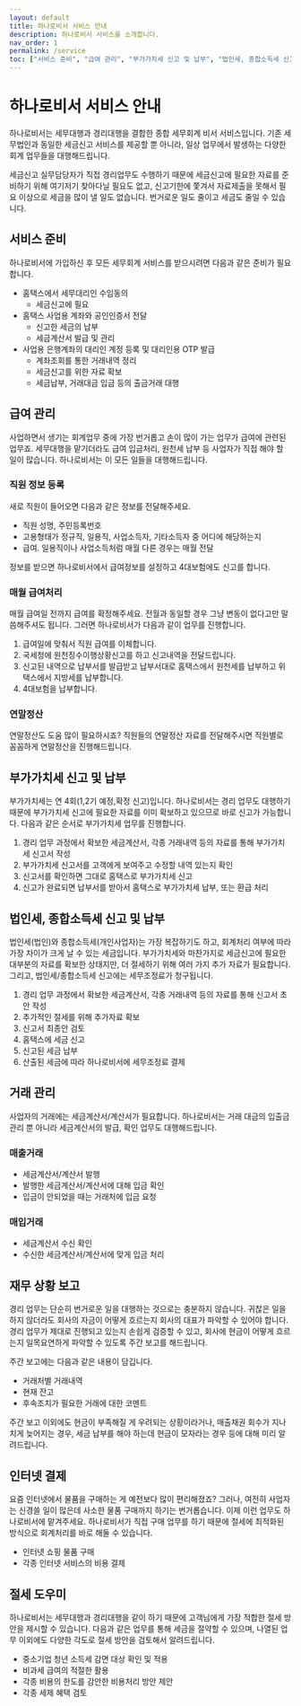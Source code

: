 ```yaml
---
layout: default
title: 하나로비서 서비스 안내
description: 하나로비서 서비스를 소개합니다.
nav_order: 1
permalink: /service
toc: ["서비스 준비", "급여 관리", "부가가치세 신고 및 납부", "법인세, 종합소득세 신고 및 납부", "거래 관리", "재무 상황 보고", "인터넷 결제", "절세 도우미"]
---
```

# 하나로비서 서비스 안내
하나로비서는 세무대행과 경리대행을 결합한 종합 세무회계 비서 서비스입니다. 기존 세무법인과 동일한 세금신고 서비스를 제공할 뿐 아니라, 일상 업무에서 발생하는 다양한 회계 업무들을 대행해드립니다.

세금신고 실무담당자가 직접 경리업무도 수행하기 때문에 세금신고에 필요한 자료를 준비하기 위해 여기저기 찾아다닐 필요도 없고, 신고기한에 쫓겨서 자료제출을 못해서 필요 이상으로 세금을 많이 낼 일도 없습니다. 번거로운 일도 줄이고 세금도 줄일 수 있습니다.

## 서비스 준비
하나로비서에 가입하신 후 모든 세무회계 서비스를 받으시려면 다음과 같은 준비가 필요합니다.

 - 홈택스에서 세무대리인 수임동의
   - 세금신고에 필요
 - 홈택스 사업용 계좌와 공인인증서 전달
   - 신고한 세금의 납부
   - 세금계산서 발급 및 관리
 - 사업용 은행계좌의 대리인 계정 등록 및 대리인용 OTP 발급
   - 계좌조회를 통한 거래내역 정리
   - 세금신고를 위한 자료 확보
   - 세금납부, 거래대금 입금 등의 출금거래 대행

## 급여 관리
사업하면서 생기는 회계업무 중에 가장 번거롭고 손이 많이 가는 업무가 급여에 관련된 업무죠. 세무대행을 맡기더라도 급여 입금처리, 원천세 납부 등 사업자가 직접 해야 할 일이 많습니다. 하나로비서는 이 모든 일들을 대행해드립니다.

### 직원 정보 등록
새로 직원이 들어오면 다음과 같은 정보를 전달해주세요.

 - 직원 성명, 주민등록번호
 - 고용형태가 정규직, 일용직, 사업소득자, 기타소득자 중 어디에 해당하는지
 - 급여. 일용직이나 사업소득처럼 매월 다른 경우는 매월 전달

정보를 받으면 하나로비서에서 급여정보를 설정하고 4대보험에도 신고를 합니다.

### 매월 급여처리
매월 급여일 전까지 급여를 확정해주세요. 전월과 동일할 경우 그냥 변동이 없다고만 말씀해주셔도 됩니다. 그러면 하나로비서가 다음과 같이 업무를 진행합니다.

1. 급여일에 맞춰서 직원 급여를 이체합니다. 
2. 국세청에 원천징수이행상황신고를 하고 신고내역을 전달드립니다.
3. 신고된 내역으로 납부서를 발급받고 납부서대로 홈택스에서 원천세를 납부하고 위택스에서 지방세를 납부합니다.
4. 4대보험을 납부합니다.

### 연말정산
연말정산도 도움 많이 필요하시죠? 직원들의 연말정산 자료를 전달해주시면 직원별로 꼼꼼하게 연말정산을 진행해드립니다.

## 부가가치세 신고 및 납부
부가가치세는 연 4회(1,2기 예정,확정 신고)입니다. 하나로비서는 경리 업무도 대행하기 때문에 부가가치세 신고에 필요한 자료를 이미 확보하고 있으므로 바로 신고가 가능합니다. 다음과 같은 순서로 부가가치세 업무를 진행합니다.

1. 경리 업무 과정에서 확보한 세금계산서, 각종 거래내역 등의 자료를 통해 부가가치세 신고서 작성
2. 부가가치세 신고서를 고객에게 보여주고 수정할 내역 있는지 확인
3. 신고서를 확인하면 그대로 홈택스로 부가가치세 신고
4. 신고가 완료되면 납부서를 받아서 홈택스로 부가가치세 납부, 또는 환급 처리

## 법인세, 종합소득세 신고 및 납부
법인세(법인)와 종합소득세(개인사업자)는 가장 복잡하기도 하고, 회계처리 여부에 따라 가장 차이가 크게 날 수 있는 세금입니다. 부가가치세와 마찬가지로 세금신고에 필요한 대부분의 자료를 확보한 상태지만, 더 절세하기 위해 여러 가지 추가 자료가 필요합니다. 그리고, 법인세/종합소득세 신고에는 세무조정료가 청구됩니다.

1. 경리 업무 과정에서 확보한 세금계산서, 각종 거래내역 등의 자료를 통해 신고서 초안 작성
2. 추가적인 절세를 위해 추가자료 확보
3. 신고서 최종안 검토
4. 홈택스에 세금 신고
5. 신고된 세금 납부
6. 산출된 세금에 따라 하나로비서에 세무조정료 결제

## 거래 관리
사업자의 거래에는 세금계산서/계산서가 필요합니다. 하나로비서는 거래 대금의 입출금 관리 뿐 아니라 세금계산서의 발급, 확인 업무도 대행해드립니다.

### 매출거래
 - 세금계산서/계산서 발행
 - 발행한 세금계산서/계산서에 대해 입금 확인
 - 입금이 안되었을 때는 거래처에 입금 요청

### 매입거래
 - 세금계산서 수신 확인
 - 수신한 세금계산서/계산서에 맞게 입금 처리

## 재무 상황 보고
경리 업무는 단순히 번거로운 일을 대행하는 것으로는 충분하지 않습니다. 귀찮은 일을 하지 않더라도 회사의 자금이 어떻게 흐르는지 회사의 대표가 파악할 수 있어야 합니다. 경리 업무가 제대로 진행되고 있는지 손쉽게 검증할 수 있고, 회사에 현금이 어떻게 흐르는지 일목요연하게 파악할 수 있도록 주간 보고를 해드립니다.

주간 보고에는 다음과 같은 내용이 담깁니다.

 - 거래처별 거래내역
 - 현재 잔고
 - 후속조치가 필요한 거래에 대한 코멘트

주간 보고 이외에도 현금이 부족해질 게 우려되는 상황이라거나, 매출채권 회수가 지나치게 늦어지는 경우, 세금 납부를 해야 하는데 현금이 모자라는 경우 등에 대해 미리 알려드립니다.

## 인터넷 결제
요즘 인터넷에서 물품을 구매하는 게 예전보다 많이 편리해졌죠? 그러나, 여전히 사업자는 신경쓸 일이 많은데 사소한 물품 구매까지 하기는 번거롭습니다. 이제 이런 업무도 하나로비서에 맡겨주세요. 하나로비서가 직접 구매 업무를 하기 때문에 절세에 최적화된 방식으로 회계처리를 바로 해둘 수 있습니다.

 - 인터넷 쇼핑 물품 구매
 - 각종 인터넷 서비스의 비용 결제

## 절세 도우미
하나로비서는 세무대행과 경리대행을 같이 하기 때문에 고객님에게 가장 적합한 절세 방안을 제시할 수 있습니다. 다음과 같은 업무를 통해 세금을 절약할 수 있으며, 나열된 업무 이외에도 다양한 각도로 절세 방안을 검토해서 알려드립니다.

 - 중소기업 청년 소득세 감면 대상 확인 및 적용
 - 비과세 급여의 적절한 활용
 - 각종 비용의 한도를 감안한 비용처리 방안 제안
 - 각종 세제 혜택 검토